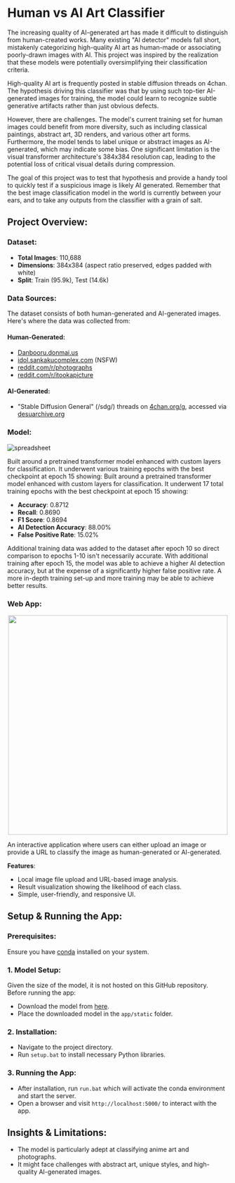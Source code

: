 # Human vs AI Art Classifier
The increasing quality of AI-generated art has made it difficult to distinguish from human-created works. Many existing "AI detector" models fall short, mistakenly categorizing high-quality AI art as human-made or associating poorly-drawn images with AI. This project was inspired by the realization that these models were potentially oversimplifying their classification criteria.

High-quality AI art is frequently posted in stable diffusion threads on 4chan. The hypothesis driving this classifier was that by using such top-tier AI-generated images for training, the model could learn to recognize subtle generative artifacts rather than just obvious defects.

However, there are challenges. The model's current training set for human images could benefit from more diversity, such as including classical paintings, abstract art, 3D renders, and various other art forms. Furthermore, the model tends to label unique or abstract images as AI-generated, which may indicate some bias. One significant limitation is the visual transformer architecture's 384x384 resolution cap, leading to the potential loss of critical visual details during compression.

The goal of this project was to test that hypothesis and provide a handy tool to quickly test if a suspicious image is likely AI generated. Remember that the best image classification model in the world is currently between your ears, and to take any outputs from the classifier with a grain of salt. 
## Project Overview:
### Dataset:
- **Total Images**: 110,688
- **Dimensions**: 384x384 (aspect ratio preserved, edges padded with white)
- **Split**: Train (95.9k), Test (14.6k)
### Data Sources:
The dataset consists of both human-generated and AI-generated images. Here's where the data was collected from:
#### Human-Generated:
- [Danbooru.donmai.us](https://danbooru.donmai.us/)
- [idol.sankakucomplex.com](https://idol.sankakucomplex.com/) (NSFW)
- [reddit.com/r/photographs](https://www.reddit.com/r/photographs/)
- [reddit.com/r/itookapicture](https://www.reddit.com/r/itookapicture/)
#### AI-Generated:
- "Stable Diffusion General" (/sdg/) threads on [4chan.org/g](https://www.4chan.org/g), accessed via [desuarchive.org](https://desuarchive.org/)
### Model:

![spreadsheet](https://github.com/Urist-Mc-Urist/AI_detector/assets/80123386/681d6baf-2e5e-4d84-80be-1ed01fce3603)

Built around a pretrained transformer model enhanced with custom layers for classification. It underwent various training epochs with the best checkpoint at epoch 15 showing:
Built around a pretrained transformer model enhanced with custom layers for classification. It underwent 17 total training epochs with the best checkpoint at epoch 15 showing:
- **Accuracy**: 0.8712
- **Recall**: 0.8690
- **F1 Score**: 0.8694
- **AI Detection Accuracy**: 88.00%
- **False Positive Rate**: 15.02%

Additional training data was added to the dataset after epoch 10 so direct comparison to epochs 1-10 isn't necessarily accurate. With additional training after epoch 15, the model was able to achieve a higher AI detection accuracy, but at the expense of a significantly higher false positive rate. A more in-depth training set-up and more training may be able to achieve better results.

### Web App:
<p align="center"> <img width="500" src="https://github.com/Urist-Mc-Urist/AI_detector/assets/80123386/1a3d869c-208a-45cb-83f4-9a703803981f"></p>
An interactive application where users can either upload an image or provide a URL to classify the image as human-generated or AI-generated.

**Features**:
- Local image file upload and URL-based image analysis.
- Result visualization showing the likelihood of each class.
- Simple, user-friendly, and responsive UI.
## Setup & Running the App:
### Prerequisites:
Ensure you have [conda](https://docs.conda.io/en/latest/) installed on your system.
### 1. Model Setup:
Given the size of the model, it is not hosted on this GitHub repository. Before running the app:
- Download the model from [here](https://drive.google.com/file/d/1-BznBiGo-E2p7QdpInbZGEiEhxmWGKwe/view?usp=drive_link).
- Place the downloaded model in the `app/static` folder.
### 2. Installation:
- Navigate to the project directory.
- Run `setup.bat` to install necessary Python libraries.
### 3. Running the App:
- After installation, run `run.bat` which will activate the conda environment and start the server.
- Open a browser and visit `http://localhost:5000/` to interact with the app.
## Insights & Limitations:
- The model is particularly adept at classifying anime art and photographs.
- It might face challenges with abstract art, unique styles, and high-quality AI-generated images.

